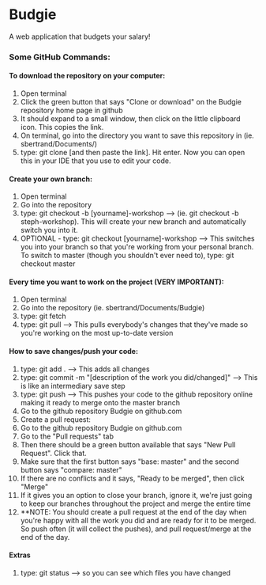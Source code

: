 # Budgie
A web application that budgets your salary!


### Some GitHub Commands:

#### To download the repository on your computer:
1) Open terminal
2) Click the green button that says "Clone or download" on the Budgie repository home page in github
3) It should expand to a small window, then click on the little clipboard icon. This copies the link.
4) On terminal, go into the directory you want to save this repository in (ie. sbertrand/Documents/)
5) type: git clone [and then paste the link]. Hit enter. Now you can open this in your IDE that you use to edit your code.

#### Create your own branch:
1) Open terminal
2) Go into the repository 
3) type: git checkout -b [yourname]-workshop --> (ie. git checkout -b steph-workshop).  This will create your new branch and automatically switch you into it.
4) OPTIONAL - type: git checkout [yourname]-workshop --> This switches you into your branch so that you're working from your personal branch.
To switch to master (though you shouldn't ever need to), type: git checkout master

#### Every time you want to work on the project (VERY IMPORTANT):
1) Open terminal
2) Go into the repository (ie. sbertrand/Documents/Budgie)
3) type: git fetch
4) type: git pull --> This pulls everybody's changes that they've made so you're working on the most up-to-date version

#### How to save changes/push your code:
1) type: git add . --> This adds all changes
2) type: git commit -m "[description of the work you did/changed]" --> This is like an intermediary save step
3) type: git push  --> This pushes your code to the github repository online making it ready to merge onto the master branch
4) Go to the github repository Budgie on github.com 
5) Create a pull request:
6) Go to the github repository Budgie on github.com
7) Go to the "Pull requests" tab
8) Then there should be a green button available that says "New Pull Request".  Click that.
9) Make sure that the first button says "base: master" and the second button says "compare: master"
10) If there are no conflicts and it says, "Ready to be merged", then click "Merge"
11) If it gives you an option to close your branch, ignore it, we're just going to keep our branches throughout the project and merge the entire time
12) **NOTE: You should create a pull request at the end of the day when you're happy with all the work you did and are ready for it to be merged. So push often (it will collect the pushes), and pull request/merge at the end of the day.

#### Extras
1) type: git status --> so you can see which files you have changed
